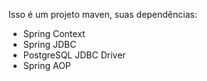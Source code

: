 Isso é um projeto maven, suas dependências:
- Spring Context
- Spring JDBC
- PostgreSQL JDBC Driver
- Spring AOP